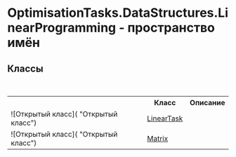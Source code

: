 # OptimisationTasks.DataStructures.LinearProgramming - пространство имён

## Классы
&nbsp;<table><tr><th></th><th>Класс</th><th>Описание</th></tr><tr><td>![Открытый класс]( "Открытый класс")</td><td><a href="T_OptimisationTasks_DataStructures_LinearProgramming_LinearTask">LinearTask</a></td><td /></tr><tr><td>![Открытый класс]( "Открытый класс")</td><td><a href="T_OptimisationTasks_DataStructures_LinearProgramming_Matrix">Matrix</a></td><td /></tr></table>&nbsp;
